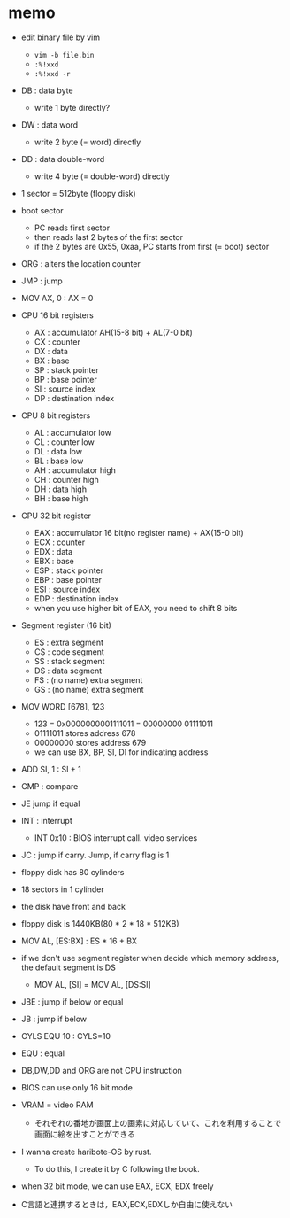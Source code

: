 # memo
- edit binary file by vim
  - `vim -b file.bin`
  - `:%!xxd`
  - `:%!xxd -r`
- DB : data byte
  - write 1 byte directly?
- DW : data word
  - write 2 byte (= word) directly
- DD : data double-word
  - write 4 byte (= double-word) directly

- 1 sector = 512byte (floppy disk)

- boot sector
  - PC reads first sector
  - then reads last 2 bytes of the first sector
  - if the 2 bytes are 0x55, 0xaa, PC starts from first (= boot) sector

- ORG : alters the location counter
- JMP : jump
- MOV AX, 0 : AX = 0
- CPU 16 bit registers
  - AX : accumulator AH(15-8 bit) + AL(7-0 bit)
  - CX : counter
  - DX : data
  - BX : base
  - SP : stack pointer
  - BP : base pointer
  - SI : source index
  - DP : destination index
- CPU 8 bit registers
  - AL : accumulator low
  - CL : counter low
  - DL : data low
  - BL : base low
  - AH : accumulator high
  - CH : counter high
  - DH : data high
  - BH : base high

- CPU 32 bit register
  - EAX : accumulator 16 bit(no register name) + AX(15-0 bit)
  - ECX : counter
  - EDX : data
  - EBX : base
  - ESP : stack pointer
  - EBP : base pointer
  - ESI : source index
  - EDP : destination index
  - when you use higher bit of EAX, you need to shift 8 bits

- Segment register (16 bit)
  - ES : extra segment
  - CS : code segment
  - SS : stack segment
  - DS : data segment
  - FS : (no name) extra segment
  - GS : (no name) extra segment

- MOV WORD [678], 123
  - 123 = 0x0000000001111011 = 00000000 01111011
  - 01111011 stores address 678
  - 00000000 stores address 679
  - we can use BX, BP, SI, DI for indicating address

- ADD SI, 1 : SI + 1
- CMP : compare
- JE jump if equal
- INT : interrupt
  - INT 0x10 : BIOS interrupt call. video services
- JC : jump if carry. Jump, if carry flag is 1

- floppy disk has 80 cylinders
- 18 sectors in 1 cylinder
- the disk have front and back
- floppy disk is 1440KB(80 * 2 * 18 * 512KB)

- MOV AL, [ES:BX] : ES * 16 + BX
- if we don't use segment register when decide which memory address, the default segment is DS
  - MOV AL, [SI] = MOV AL, [DS:SI]

- JBE : jump if below or equal
- JB : jump if below
- CYLS EQU 10 : CYLS=10
- EQU : equal

- DB,DW,DD and ORG are not CPU instruction
- BIOS can use only 16 bit mode

- VRAM = video RAM
  - それぞれの番地が画面上の画素に対応していて、これを利用することで画面に絵を出すことができる

- I wanna create haribote-OS by rust.
  - To do this, I create it by C following the book.

- when 32 bit mode, we can use EAX, ECX, EDX freely

- C言語と連携するときは，EAX,ECX,EDXしか自由に使えない
